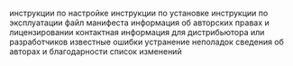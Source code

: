 инструкции по настройке
инструкции по установке
инструкции по эксплуатации
файл манифеста
информация об авторских правах и лицензировании
контактная информация для дистрибьютора или разработчиков
известные ошибки
устранение неполадок
сведения об авторах и благодарности
список изменений
